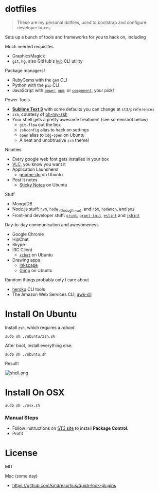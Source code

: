 # dotfiles

> These are my personal dotfiles, used to bootstrap and configure developer boxes

Sets up a bunch of tools and frameworks for you to hack on, including

Much needed requisites

- GraphicsMagick
- `git`, `hg`, also GitHub's [`hub`](http://hub.github.com/) CLI utility

Package managers!

- RubyGems with the `gem` CLI
- Python with the `pip` CLI
- JavaScript with [`bower`](http://bower.io/), [`npm`](http://npmjs.org/), or [`component`](http://component.io/), your pick!

Power Tools

- [**Sublime Text 3**](http://www.sublimetext.com/3) with some defaults you can change at `st3/preferences`
- `zsh`, courtesy of [oh-my-zsh](https://github.com/robbyrussell/oh-my-zsh "A community-driven framework for managing your zsh configuration")
- Your shell gets a pretty awesome treatment (see screenshot below)
    - `git-flow` out the box
    - `zshconfig` alias to hack on settings
    - `open` alias to `xdg-open` on Ubuntu
    - A neat and unobtrusive `zsh` theme!

Niceties

- Every google web font gets installed in your box
- [VLC](http://www.videolan.org/vlc/index.html), you know you want it
- Application Launchers!
    - [gnome-do](https://launchpad.net/do) on Ubuntu
- Post It notes
    - [Sticky Notes](https://launchpad.net/indicator-stickynotes) on Ubuntu

Stuff

- MongoDB
- Node.js stuff: [`nvm`](https://github.com/creationix/nvm), [`node`](http://nodejs.org) <sub>(through `nvm`)</sub>, and [`npm`](http://npmjs.org/), [`nodemon`](https://github.com/remy/nodemon), and [`pm2`](https://github.com/Unitech/pm2)
- Front-end developer stuff: [`grunt`](http://gruntjs.com/), [`grunt-init`](https://github.com/gruntjs/grunt-init), [`eslint`](https://github.com/nzakas/eslint) and [`jshint`](http://www.jshint.com/)

Day-to-day communication and awesomeness

- Google Chrome
- HipChat
- Skype
- IRC Client
    - [`xchat`](https://apps.ubuntu.com/cat/applications/precise/xchat/) on Ubuntu
- Drawing apps
    - [Inkscape](http://inkscape.org/en/)
    - [Gimp](http://www.gimp.org/) on Ubuntu

Random things probably only I care about

- [heroku](https://toolbelt.heroku.com/) CLI tools
- The Amazon Web Services CLI, [aws-cli](http://aws.amazon.com/cli/)

# Install On Ubuntu

Install `zsh`, which requires a _reboot_.

````shell
sudo sh ./ubuntu/zsh.sh
````

After boot, install everything else.

```shell
sudo sh ./ubuntu.sh
```

Result!

![shell.png][1]

# Install On OSX

```shell
sudo sh ./osx.sh
```

### Manual Steps

- Follow instructions on [ST3 site](https://sublime.wbond.net/installation#ST3) to install **Package Control**.
- Profit

# License

MIT

  [1]: https://raw.github.com/bevacqua/dotfiles/master/ubuntu/shell.png


Mac (some day)

- https://github.com/sindresorhus/quick-look-plugins
